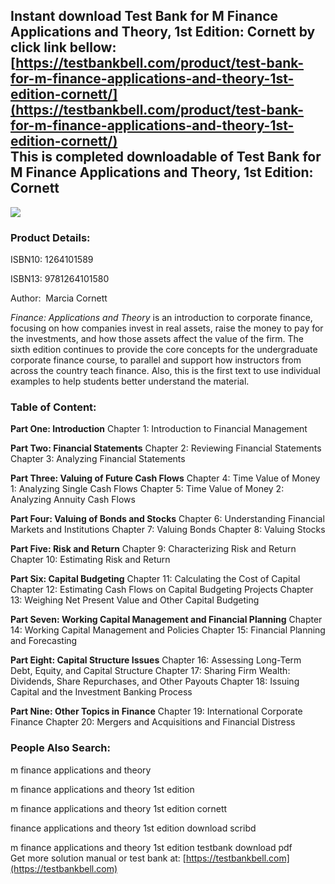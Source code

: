 Instant download **Test Bank for M Finance Applications and Theory, 1st Edition: Cornett** by click link bellow:  
[https://testbankbell.com/product/test-bank-for-m-finance-applications-and-theory-1st-edition-cornett/](https://testbankbell.com/product/test-bank-for-m-finance-applications-and-theory-1st-edition-cornett/)  
This is completed downloadable of Test Bank for M Finance Applications and Theory, 1st Edition: Cornett
-------------------------------------------------------------------------------------------------------


![](https://testbankbell.com/wp-content/uploads/2023/05/m-finance-applications-and-theory-cornett-1st-tb.jpg)
### Product Details:


ISBN10: 1264101589

ISBN13: 9781264101580

Author:  Marcia Cornett

*Finance: Applications and Theory* is an introduction to corporate finance, focusing on how companies invest in real assets, raise the money to pay for the investments, and how those assets affect the value of the firm. The sixth edition continues to provide the core concepts for the undergraduate corporate finance course, to parallel and support how instructors from across the country teach finance. Also, this is the first text to use individual examples to help students better understand the material.
### Table of Content:


**Part One: Introduction**
Chapter 1: Introduction to Financial Management

**Part Two: Financial Statements**
Chapter 2: Reviewing Financial Statements
Chapter 3: Analyzing Financial Statements

**Part Three: Valuing of Future Cash Flows**
Chapter 4: Time Value of Money 1: Analyzing Single Cash Flows
Chapter 5: Time Value of Money 2: Analyzing Annuity Cash Flows

**Part Four: Valuing of Bonds and Stocks**
Chapter 6: Understanding Financial Markets and Institutions
Chapter 7: Valuing Bonds
Chapter 8: Valuing Stocks

**Part Five: Risk and Return**
Chapter 9: Characterizing Risk and Return
Chapter 10: Estimating Risk and Return

**Part Six: Capital Budgeting**
Chapter 11: Calculating the Cost of Capital
Chapter 12: Estimating Cash Flows on Capital Budgeting Projects
Chapter 13: Weighing Net Present Value and Other Capital Budgeting

**Part Seven: Working Capital Management and Financial Planning**
Chapter 14: Working Capital Management and Policies
Chapter 15: Financial Planning and Forecasting

**Part Eight: Capital Structure Issues**
Chapter 16: Assessing Long-Term Debt, Equity, and Capital Structure
Chapter 17: Sharing Firm Wealth: Dividends, Share Repurchases, and Other Payouts
Chapter 18: Issuing Capital and the Investment Banking Process

**Part Nine: Other Topics in Finance**
Chapter 19: International Corporate Finance
Chapter 20: Mergers and Acquisitions and Financial Distress


 ### People Also Search:


 m finance applications and theory

 m finance applications and theory 1st edition

 m finance applications and theory 1st edition cornett

 finance applications and theory 1st edition download scribd

 m finance applications and theory 1st edition testbank download pdf  
  Get more solution manual or test bank at: [https://testbankbell.com](https://testbankbell.com)
